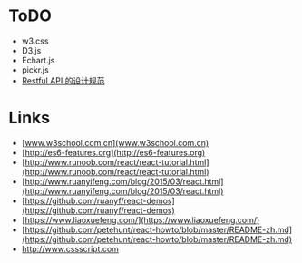 # ToDO

- w3.css
- D3.js
- Echart.js
- pickr.js
- [Restful API 的设计规范](http://novoland.github.io/%E8%AE%BE%E8%AE%A1/2015/08/17/Restful%20API%20%E7%9A%84%E8%AE%BE%E8%AE%A1%E8%A7%84%E8%8C%83.html)

# Links

* [www.w3school.com.cn](www.w3school.com.cn)
* [http://es6-features.org](http://es6-features.org)
* [http://www.runoob.com/react/react-tutorial.html](http://www.runoob.com/react/react-tutorial.html)
* [http://www.ruanyifeng.com/blog/2015/03/react.html](http://www.ruanyifeng.com/blog/2015/03/react.html)
* [https://github.com/ruanyf/react-demos](https://github.com/ruanyf/react-demos)
* [https://www.liaoxuefeng.com/](https://www.liaoxuefeng.com/)
* [https://github.com/petehunt/react-howto/blob/master/README-zh.md](https://github.com/petehunt/react-howto/blob/master/README-zh.md)
* http://www.cssscript.com
